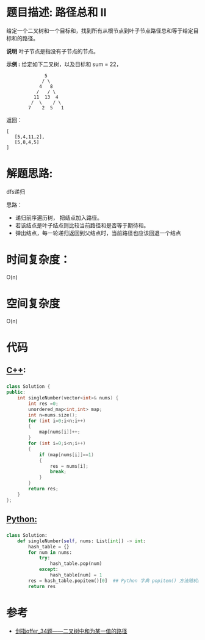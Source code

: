 # 题目描述:  路径总和 II

给定一个二叉树和一个目标和，找到所有从根节点到叶子节点路径总和等于给定目标和的路径。

**说明** 
叶子节点是指没有子节点的节点。

**示例 :**
给定如下二叉树，以及目标和 sum = 22，
```
              5
             / \
            4   8
           /   / \
          11  13  4
         /  \    / \
        7    2  5   1
```
返回：
```
[
   [5,4,11,2],
   [5,8,4,5]
]
```
  
# 解题思路:

dfs递归

  思路： 
  - 递归前序遍历树， 把结点加入路径。
  - 若该结点是叶子结点则比较当前路径和是否等于期待和。
  - 弹出结点，每一轮递归返回到父结点时，当前路径也应该回退一个结点
 
# 时间复杂度：
  O(n)
# 空间复杂度
  O(n)
  
# 代码

## [C++](./Path-Sum-II.cpp):

###  
```c++
class Solution {
public:
    int singleNumber(vector<int>& nums) {
        int res =0;
        unordered_map<int,int> map;
        int n=nums.size();
        for (int i=0;i<n;i++)
        {
            map[nums[i]]++;
        }
        for (int i=0;i<n;i++)
        {
            if (map[nums[i]]==1)
            {
                res = nums[i];
                break;
            }
        }
        return res;
    }
};
```
## [Python:](https://github.com/bryceustc/LeetCode_Note/blob/master/python/Path-Sum-II/Path-Sum-II.py)
###  
```python
class Solution:
    def singleNumber(self, nums: List[int]) -> int:
        hash_table = {}
        for num in nums:
            try:
                hash_table.pop(num)
            except:
                hash_table[num] = 1
        res = hash_table.popitem()[0]  ## Python 字典 popitem() 方法随机返回并删除字典中的最后一对键和值。如果字典已经为空，却调用了此方法，就报出KeyError异常。
        return res
```
# 参考
  -  [剑指offer_34题——二叉树中和为某一值的路径](https://github.com/bryceustc/CodingInterviews/blob/master/PathInTree/README.md)

